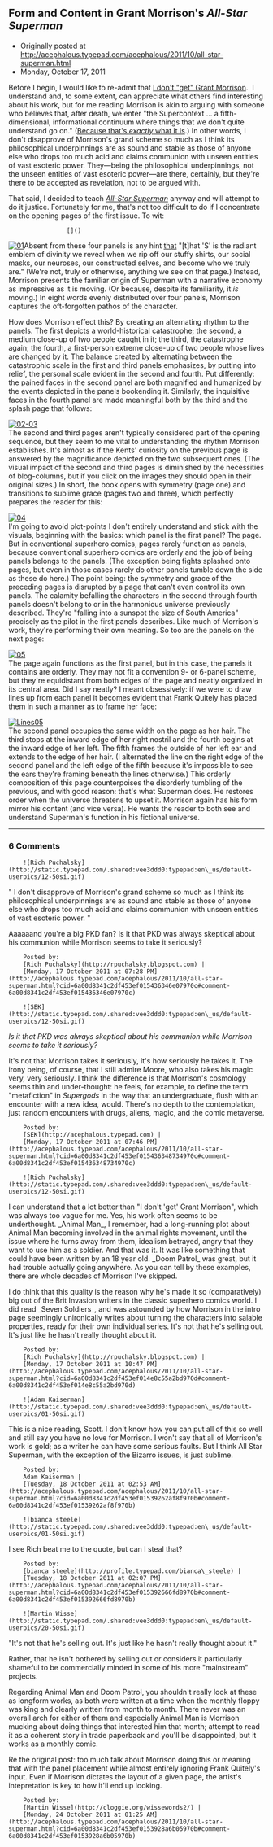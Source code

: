 ## Form and Content in Grant Morrison's <em>All-Star Superman</em>

 * Originally posted at http://acephalous.typepad.com/acephalous/2011/10/all-star-superman.html
 * Monday, October 17, 2011



Before I begin, I would like to re-admit that [I don't "get" Grant Morrison](http://acephalous.typepad.com/acephalous/2009/05/annals-of-fauxprundity-grant-morrison-is-writing-a-story-for-you-to-read.html).  I understand and, to some extent, can appreciate what others find interesting about his work, but for me reading Morrison is akin to arguing with someone who believes that, after death, we enter "the Supercontext ... a fifth-dimensional, informational continuum where things that we don't quite understand go on." ([Because that's _exactly_ what it is](http://www.barbelith.com/old/interviews/interview\_4.shtml).) In other words, I don't disapprove of Morrison's grand scheme so much as I think its philosophical underpinnings are as sound and stable as those of anyone else who drops too much acid and claims communion with unseen entities of vast esoteric power. They—being the philosophical underpinnings, not the unseen entities of vast esoteric power—are there, certainly, but they're there to be accepted as revelation, not to be argued with.

That said, I decided to teach _[All-Star Superman](http://www.amazon.com/exec/obidos/ASIN/140121102X/diesekoschmar-20)_ anyway and will attempt to do it justice. Fortunately for me, that's not too difficult to do if I concentrate on the opening pages of the first issue. To wit:

		

					[]()
			

[![01](http://acephalous.typepad.com/.a/6a00d8341c2df453ef015392601426970b-500wi "01")](http://acephalous.typepad.com/.a/6a00d8341c2df453ef015392601426970b-popup)Absent from these four panels is any hint [that](http://www.newsarama.com/comics/100821-All-Star-Morrison-01.html) "[t]hat 'S' is the radiant emblem of divinity we reveal when we rip off our stuffy shirts, our social masks, our neuroses, our constructed selves, and become who we truly are." (We're not, truly or otherwise, anything we see on that page.) Instead, Morrison presents the familiar origin of Superman with a narrative economy as impressive as it is moving. (Or because, despite its familiarity, it _is_ moving.) In eight words evenly distributed over four panels, Morrison captures the oft-forgotten pathos of the character.

How does Morrison effect this? By creating an alternating rhythm to the panels. The first depicts a world-historical catastrophe; the second, a medium close-up of two people caught in it; the third, the catastrophe again; the fourth, a first-person extreme close-up of two people whose lives are changed by it. The balance created by alternating between the catastrophic scale in the first and third panels emphasizes, by putting into relief, the personal scale evident in the second and fourth. Put differently: the pained faces in the second panel are both magnified and humanized by the events depicted in the panels bookending it. Similarly, the inquisitive faces in the fourth panel are made meaningful both by the third and the splash page that follows:

[![02-03](http://acephalous.typepad.com/.a/6a00d8341c2df453ef015436340016970c-500wi "02-03")](http://acephalous.typepad.com/.a/6a00d8341c2df453ef015436340016970c-popup)  
The second and third pages aren't typically considered part of the opening sequence, but they seem to me vital to understanding the rhythm Morrison establishes. It's almost as if the Kents' curiosity on the previous page is answered by the magnificance depicted on the two subsequent ones. (The visual impact of the second and third pages is diminished by the necessities of blog-columns, but if you click on the images they should open in their original sizes.) In short, the book opens with symmetry (page one) and transitions to sublime grace (pages two and three), which perfectly prepares the reader for this:

[![04](http://acephalous.typepad.com/.a/6a00d8341c2df453ef0154363410af970c-500wi "04")](http://acephalous.typepad.com/.a/6a00d8341c2df453ef0154363410af970c-popup)  
I'm going to avoid plot-points I don't entirely understand and stick with the visuals, beginning with the basics: which panel is the first panel? The page. But in conventional superhero comics, pages rarely function as panels, because conventional superhero comics are orderly and the job of being panels belongs to the panels. (The exception being fights splashed onto pages, but even in those cases rarely do other panels tumble down the side as these do here.) The point being: the symmetry and grace of the preceding pages is disrupted by a page that can't even control its own panels. The calamity befalling the characters in the second through fourth panels doesn't belong to or in the harmonious universe previously described. They're "falling into a sunspot the size of South America" precisely as the pilot in the first panels describes. Like much of Morrison's work, they're performing their own meaning. So too are the panels on the next page:

[![05](http://acephalous.typepad.com/.a/6a00d8341c2df453ef014e8c545242970d-500wi "05")](http://acephalous.typepad.com/.a/6a00d8341c2df453ef014e8c545242970d-popup)  
The page again functions as the first panel, but in this case, the panels it contains are orderly. They may not fit a convention 9- or 6-panel scheme, but they're equidistant from both edges of the page and neatly organized in its central area. Did I say neatly? I meant obsessively: if we were to draw lines up from each panel it becomes evident that Frank Quitely has placed them in such a manner as to frame her face:

[![Lines05](http://acephalous.typepad.com/.a/6a00d8341c2df453ef014e8c545c99970d-500wi "Lines05")](http://acephalous.typepad.com/.a/6a00d8341c2df453ef014e8c545c99970d-popup)  
The second panel occupies the same width on the page as her hair. The third stops at the inward edge of her right nostril and the fourth begins at the inward edge of her left. The fifth frames the outside of her left ear and extends to the edge of her hair. (I alternated the line on the right edge of the second panel and the left edge of the fifth because it's impossible to see the ears they're framing beneath the lines otherwise.) This orderly composition of this page counterpoises the disorderly tumbling of the previous, and with good reason: that's what Superman does. He restores order when the universe threatens to upset it. Morrison again has his form mirror his content (and vice versa). He wants the reader to both see and understand Superman's function in his fictional universe. 

			

* * *

### 6 Comments 

		

                
[]()

	

		![Rich Puchalsky](http://static.typepad.com/.shared:vee3ddd0:typepad:en\_us/default-userpics/12-50si.gif)
	

	

		

" I don't disapprove of Morrison's grand scheme so much as I think its philosophical underpinnings are as sound and stable as those of anyone else who drops too much acid and claims communion with unseen entities of vast esoteric power. "

Aaaaaand you're a big PKD fan?  Is it that PKD was always skeptical about his communion while Morrison seems to take it seriously?

	

		Posted by:
		[Rich Puchalsky](http://rpuchalsky.blogspot.com) |
		[Monday, 17 October 2011 at 07:28 PM](http://acephalous.typepad.com/acephalous/2011/10/all-star-superman.html?cid=6a00d8341c2df453ef015436346e07970c#comment-6a00d8341c2df453ef015436346e07970c)

[]()

	

		![SEK](http://static.typepad.com/.shared:vee3ddd0:typepad:en\_us/default-userpics/12-50si.gif)
	

	

		

_Is it that PKD was always skeptical about his communion while Morrison seems to take it seriously?_

It's not that Morrison takes it seriously, it's how seriously he takes it.  The irony being, of course, that I still admire Moore, who also takes his magic very, very seriously.  I think the difference is that Morrison's cosmology seems thin and under-thought: he feels, for example, to define the term "metafiction" in _Supergods_ in the way that an undergraduate, flush with an encounter with a new idea, would.  There's no depth to the contemplation, just random encounters with drugs, aliens, magic, and the comic metaverse. 

	

		Posted by:
		[SEK](http://acephalous.typepad.com) |
		[Monday, 17 October 2011 at 07:46 PM](http://acephalous.typepad.com/acephalous/2011/10/all-star-superman.html?cid=6a00d8341c2df453ef015436348734970c#comment-6a00d8341c2df453ef015436348734970c)

[]()

	

		![Rich Puchalsky](http://static.typepad.com/.shared:vee3ddd0:typepad:en\_us/default-userpics/12-50si.gif)
	

	

		

I can understand that a lot better than "I don't 'get' Grant Morrison", which was always too vague for me.  Yes, his work often seems to be underthought.  \_Animal Man\_, I remember, had a long-running plot about Animal Man becoming involved in the animal rights movement, until the issue where he turns away from them, idealism betrayed, angry that they want to use him as a soldier.  And that was it.  It was like something that could have been written by an 18 year old.  \_Doom Patrol\_ was great, but it had trouble actually going anywhere.  As you can tell by these examples, there are whole decades of Morrison I've skipped.

I do think that this quality is the reason why he's made it so (comparatively) big out of the Brit Invasion writers in the classic superhero comics world.  I did read \_Seven Soldiers\_, and was astounded by how Morrison in the intro page seemingly unironically writes about turning the characters into salable properties, ready for their own individual series.  It's not that he's selling out.   It's just like he hasn't really thought about it.

	

		Posted by:
		[Rich Puchalsky](http://rpuchalsky.blogspot.com) |
		[Monday, 17 October 2011 at 10:47 PM](http://acephalous.typepad.com/acephalous/2011/10/all-star-superman.html?cid=6a00d8341c2df453ef014e8c55a2bd970d#comment-6a00d8341c2df453ef014e8c55a2bd970d)

[]()

	

		![Adam Kaiserman](http://static.typepad.com/.shared:vee3ddd0:typepad:en\_us/default-userpics/01-50si.gif)
	

	

		

This is a nice reading, Scott. I don't know how you can put all of this so well and still say you have no love for Morrison. I won't say that all of Morrison's work is gold; as a writer he can have some serious faults. But I think All Star Superman, with the exception of the Bizarro issues, is just sublime. 

	

		Posted by:
		Adam Kaiserman |
		[Tuesday, 18 October 2011 at 02:53 AM](http://acephalous.typepad.com/acephalous/2011/10/all-star-superman.html?cid=6a00d8341c2df453ef01539262af8f970b#comment-6a00d8341c2df453ef01539262af8f970b)

[]()

	

		![bianca steele](http://static.typepad.com/.shared:vee3ddd0:typepad:en\_us/default-userpics/01-50si.gif)
	

	

		

I see Rich beat me to the quote, but can I steal that?

	

		Posted by:
		[bianca steele](http://profile.typepad.com/bianca\_steele) |
		[Tuesday, 18 October 2011 at 02:07 PM](http://acephalous.typepad.com/acephalous/2011/10/all-star-superman.html?cid=6a00d8341c2df453ef015392666fd8970b#comment-6a00d8341c2df453ef015392666fd8970b)

[]()

	

		![Martin Wisse](http://static.typepad.com/.shared:vee3ddd0:typepad:en\_us/default-userpics/20-50si.gif)
	

	

		

"It's not that he's selling out. It's just like he hasn't really thought about it."

Rather, that he isn't bothered by selling out or considers it particularly shameful to be commercially minded in some of his more "mainstream" projects.

Regarding Animal Man and Doom Patrol, you shouldn't really look at these as longform works, as both were written at a time when the monthly floppy was king and clearly written from month to month. There never was an overall arch for either of them and especially Animal Man is Morrison mucking about doing things that interested him that month; attempt to read it as a coherent story in trade paperback and you'll be disappointed, but it works as a monthly comic.

Re the original post: too much talk about Morrison doing this or meaning that with the panel placement while almost entirely ignoring Frank Quitely's input. Even if Morrison dictates the layout of a given page, the artist's intepretation is key to how it'll end up looking.   


	

		Posted by:
		[Martin Wisse](http://cloggie.org/wissewords2/) |
		[Monday, 24 October 2011 at 01:25 AM](http://acephalous.typepad.com/acephalous/2011/10/all-star-superman.html?cid=6a00d8341c2df453ef0153928a6b05970b#comment-6a00d8341c2df453ef0153928a6b05970b)

		

        